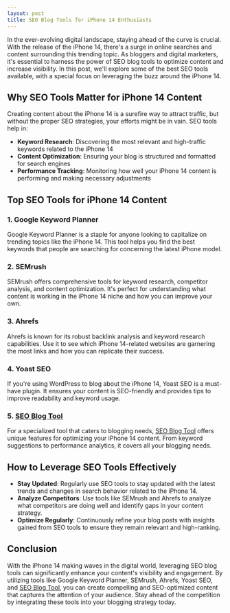 ```yaml
---
layout: post
title: SEO Blog Tools for iPhone 14 Enthusiasts
---
```



In the ever-evolving digital landscape, staying ahead of the curve is crucial. With the release of the iPhone 14, there's a surge in online searches and content surrounding this trending topic. As bloggers and digital marketers, it's essential to harness the power of SEO blog tools to optimize content and increase visibility. In this post, we'll explore some of the best SEO tools available, with a special focus on leveraging the buzz around the iPhone 14.

## Why SEO Tools Matter for iPhone 14 Content

Creating content about the iPhone 14 is a surefire way to attract traffic, but without the proper SEO strategies, your efforts might be in vain. SEO tools help in:

- **Keyword Research**: Discovering the most relevant and high-traffic keywords related to the iPhone 14
- **Content Optimization**: Ensuring your blog is structured and formatted for search engines
- **Performance Tracking**: Monitoring how well your iPhone 14 content is performing and making necessary adjustments

## Top SEO Tools for iPhone 14 Content

### 1. Google Keyword Planner

Google Keyword Planner is a staple for anyone looking to capitalize on trending topics like the iPhone 14. This tool helps you find the best keywords that people are searching for concerning the latest iPhone model.

### 2. SEMrush

SEMrush offers comprehensive tools for keyword research, competitor analysis, and content optimization. It's perfect for understanding what content is working in the iPhone 14 niche and how you can improve your own.

### 3. Ahrefs

Ahrefs is known for its robust backlink analysis and keyword research capabilities. Use it to see which iPhone 14-related websites are garnering the most links and how you can replicate their success.

### 4. Yoast SEO

If you're using WordPress to blog about the iPhone 14, Yoast SEO is a must-have plugin. It ensures your content is SEO-friendly and provides tips to improve readability and keyword usage.

### 5. [SEO Blog Tool](https://seoblogtool.com/)

For a specialized tool that caters to blogging needs, [SEO Blog Tool](https://seoblogtool.com/) offers unique features for optimizing your iPhone 14 content. From keyword suggestions to performance analytics, it covers all your blogging needs.

## How to Leverage SEO Tools Effectively

- **Stay Updated**: Regularly use SEO tools to stay updated with the latest trends and changes in search behavior related to the iPhone 14.
- **Analyze Competitors**: Use tools like SEMrush and Ahrefs to analyze what competitors are doing well and identify gaps in your content strategy.
- **Optimize Regularly**: Continuously refine your blog posts with insights gained from SEO tools to ensure they remain relevant and high-ranking.

## Conclusion

With the iPhone 14 making waves in the digital world, leveraging SEO blog tools can significantly enhance your content's visibility and engagement. By utilizing tools like Google Keyword Planner, SEMrush, Ahrefs, Yoast SEO, and [SEO Blog Tool](https://seoblogtool.com/), you can create compelling and SEO-optimized content that captures the attention of your audience. Stay ahead of the competition by integrating these tools into your blogging strategy today.